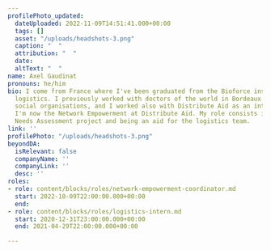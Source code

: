```yaml
---
profilePhoto_updated:
  dateUploaded: 2022-11-09T14:51:41.000+00:00
  tags: []
  asset: "/uploads/headshots-3.png"
  caption: "  "
  attribution: "  "
  date: 
  altText: "  "
name: Axel Gaudinat
pronouns: he/him
bio: I come from France where I've been graduated from the Bioforce institut in humanitarian
  logistics. I previously worked with doctors of the world in Bordeaux and some French
  social organisations, and I worked also with Distribute Aid as an intern in 2021.
  I'm now the Network Empowerment at Distribute Aid. My role consists in running the
  Needs Assessment project and being an aid for the logistics team.
link: ''
profilePhoto: "/uploads/headshots-3.png"
beyondDA:
  isRelevant: false
  companyName: ''
  companyLink: ''
  desc: ''
roles:
- role: content/blocks/roles/network-empowerment-coordinator.md
  start: 2022-10-09T22:00:00.000+00:00
  end: 
- role: content/blocks/roles/logistics-intern.md
  start: 2020-12-31T23:00:00.000+00:00
  end: 2021-04-29T22:00:00.000+00:00

---
```

